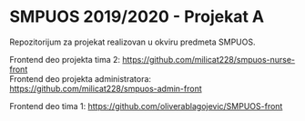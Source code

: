 # SMPUOS 2019/2020 - Projekat A
Repozitorijum za projekat realizovan u okviru predmeta SMPUOS. <br/>

Frontend deo projekta tima 2: https://github.com/milicat228/smpuos-nurse-front <br/>
Frontend deo projekta administratora: https://github.com/milicat228/smpuos-admin-front <br/>

Frontend deo tima 1: https://github.com/oliverablagojevic/SMPUOS-front <br/>